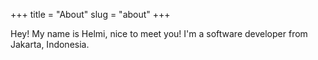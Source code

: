 +++
title = "About"
slug = "about"
+++

Hey! My name is Helmi, nice to meet you! I'm a software developer from Jakarta, Indonesia.